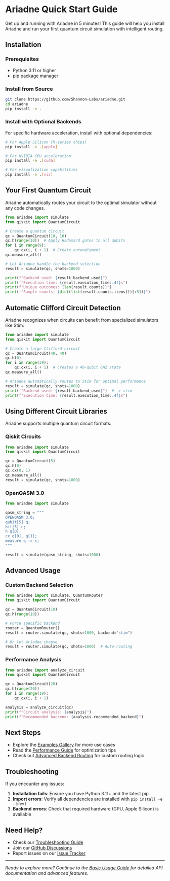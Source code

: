 # Ariadne Quick Start Guide

Get up and running with Ariadne in 5 minutes! This guide will help you install Ariadne and run your first quantum circuit simulation with intelligent routing.

## Installation

### Prerequisites
- Python 3.11 or higher
- pip package manager

### Install from Source
```bash
git clone https://github.com/Shannon-Labs/ariadne.git
cd ariadne
pip install -e .
```

### Install with Optional Backends
For specific hardware acceleration, install with optional dependencies:

```bash
# For Apple Silicon (M-series chips)
pip install -e .[apple]

# For NVIDIA GPU acceleration
pip install -e .[cuda]

# For visualization capabilities
pip install -e .[viz]
```

## Your First Quantum Circuit

Ariadne automatically routes your circuit to the optimal simulator without any code changes.

```python
from ariadne import simulate
from qiskit import QuantumCircuit

# Create a quantum circuit
qc = QuantumCircuit(10, 10)
qc.h(range(10))  # Apply Hadamard gates to all qubits
for i in range(9):
    qc.cx(i, i + 1)  # Create entanglement
qc.measure_all()

# Let Ariadne handle the backend selection
result = simulate(qc, shots=1000)

print(f"Backend used: {result.backend_used}")
print(f"Execution time: {result.execution_time:.4f}s")
print(f"Unique outcomes: {len(result.counts)}")
print(f"Sample counts: {dict(list(result.counts.items())[:5])}")
```

## Automatic Clifford Circuit Detection

Ariadne recognizes when circuits can benefit from specialized simulators like Stim:

```python
from ariadne import simulate
from qiskit import QuantumCircuit

# Create a large Clifford circuit
qc = QuantumCircuit(40, 40)
qc.h(0)
for i in range(39):
    qc.cx(i, i + 1)  # Creates a 40-qubit GHZ state
qc.measure_all()

# Ariadne automatically routes to Stim for optimal performance
result = simulate(qc, shots=1000)
print(f"Backend used: {result.backend_used}")  # -> stim
print(f"Execution time: {result.execution_time:.4f}s")
```

## Using Different Circuit Libraries

Ariadne supports multiple quantum circuit formats:

### Qiskit Circuits
```python
from ariadne import simulate
from qiskit import QuantumCircuit

qc = QuantumCircuit(5)
qc.h(0)
qc.cx(0, 1)
qc.measure_all()
result = simulate(qc, shots=1000)
```

### OpenQASM 3.0
```python
from ariadne import simulate

qasm_string = """
OPENQASM 3.0;
qubit[5] q;
bit[5] c;
h q[0];
cx q[0], q[1];
measure q -> c;
"""

result = simulate(qasm_string, shots=1000)
```

## Advanced Usage

### Custom Backend Selection
```python
from ariadne import simulate, QuantumRouter
from qiskit import QuantumCircuit

qc = QuantumCircuit(10)
qc.h(range(10))

# Force specific backend
router = QuantumRouter()
result = router.simulate(qc, shots=1000, backend="stim")

# Or let Ariadne choose
result = router.simulate(qc, shots=1000)  # Auto-routing
```

### Performance Analysis
```python
from ariadne import analyze_circuit
from qiskit import QuantumCircuit

qc = QuantumCircuit(20)
qc.h(range(20))
for i in range(19):
    qc.cx(i, i + 1)

analysis = analyze_circuit(qc)
print(f"Circuit analysis: {analysis}")
print(f"Recommended backend: {analysis.recommended_backend}")
```

## Next Steps

- Explore the [Examples Gallery](../examples/README.md) for more use cases
- Read the [Performance Guide](PERFORMANCE_GUIDE.md) for optimization tips
- Check out [Advanced Backend Routing](source/advanced_backends_routing.rst) for custom routing logic

## Troubleshooting

If you encounter any issues:

1. **Installation fails**: Ensure you have Python 3.11+ and the latest pip
2. **Import errors**: Verify all dependencies are installed with `pip install -e .[dev]`
3. **Backend errors**: Check that required hardware (GPU, Apple Silicon) is available

## Need Help?

- Check our [Troubleshooting Guide](troubleshooting.md)
- Join our [GitHub Discussions](https://github.com/Shannon-Labs/ariadne/discussions)
- Report issues on our [Issue Tracker](https://github.com/Shannon-Labs/ariadne/issues)

---

*Ready to explore more? Continue to the [Basic Usage Guide](basic-usage.md) for detailed API documentation and advanced features.*